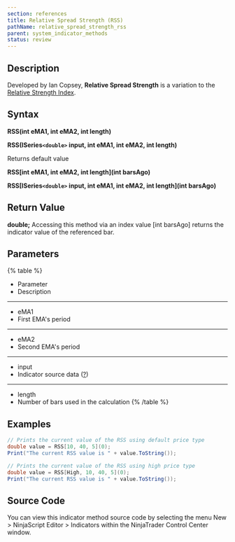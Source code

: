 ```yaml
---
section: references
title: Relative Spread Strength (RSS)
pathName: relative_spread_strength_rss
parent: system_indicator_methods
status: review
---
```


## Description

Developed by Ian Copsey, **Relative Spread Strength** is a variation to the [Relative Strength Index](relative_strength_index_rsi).

## Syntax

**RSS(int eMA1, int eMA2, int length)**

**RSS(ISeries`<double>` input, int eMA1, int eMA2, int length)**

Returns default value

**RSS[int eMA1, int eMA2, int length](int barsAgo)**

**RSS[ISeries`<double>` input, int eMA1, int eMA2, int length](int barsAgo)**

## Return Value

**double;** Accessing this method via an index value [int barsAgo] returns the indicator value of the referenced bar.

## Parameters

{% table %}

* Parameter
* Description

---

* eMA1
* First EMA's period

---

* eMA2
* Second EMA's period

---

* input
* Indicator source data ([?](valid_input_data_for_indicator.md))

---

* length
* Number of bars used in the calculation
{% /table %}

## Examples

```csharp
// Prints the current value of the RSS using default price type
double value = RSS[10, 40, 5](0);
Print("The current RSS value is " + value.ToString());

// Prints the current value of the RSS using high price type
double value = RSS[High, 10, 40, 5](0);
Print("The current RSS value is " + value.ToString());
```

## Source Code

You can view this indicator method source code by selecting the menu New > NinjaScript Editor > Indicators within the NinjaTrader Control Center window.
